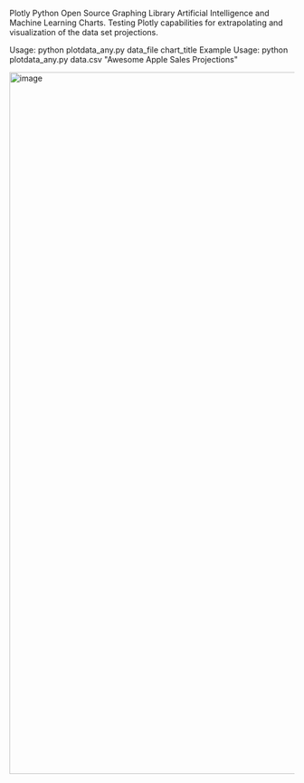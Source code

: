 Plotly Python Open Source Graphing Library Artificial Intelligence and Machine Learning Charts. 
Testing Plotly capabilities for extrapolating and visualization of the data set projections. 

Usage: python plotdata_any.py data_file chart_title 
Example Usage: python plotdata_any.py data.csv "Awesome Apple Sales Projections"

<img width="1239" alt="image" src="https://github.com/ewpHumanTech/AI-playground/assets/170042205/0eaa5dcf-b47d-4b70-aa7b-9e76b8f217c3">
